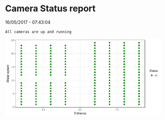 Camera Status report
================
16/05/2017 - 07:43:04

    All cameras are up and running

![](camreport_files/figure-markdown_github/unnamed-chunk-2-1.png)
